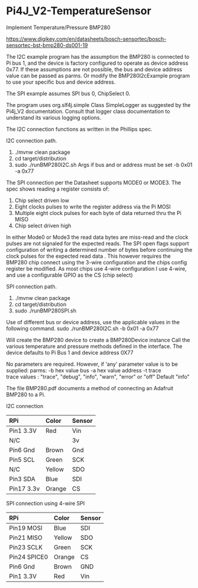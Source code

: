 # Pi4J_V2-TemperatureSensor

Implement Temperature/Pressure BMP280

https://www.digikey.com/en/datasheets/bosch-sensortec/bosch-sensortec-bst-bmp280-ds001-19

The I2C example program has the assumption the BMP280 is connected to Pi bus 1, and the device is factory configured to
operate as device address 0x77. If these assumptions are not possible, the bus and device address value can be passed
as parms. Or modify the BMP280I2cExample program to use your specific bus and device address.

The SPI example assumes SPI bus 0, ChipSelect 0.

The program uses org.slf4j.simple Class SimpleLogger as suggested by the Pi4j_V2 documentation. Consult that logger
class documentation to understand its various logging options.

The I2C connection functions as written in the Phillips spec.

I2C connection path.

1. ./mvnw clean package
2. cd target/distribution
3. sudo ./runBMP280I2C.sh
   Args if bus and or address must be set
   -b 0x01 -a 0x77

The SPI connection per the Datasheet supports MODE0 or MODE3. The spec shows reading a register consists of:

1. Chip select driven low
2. Eight clocks pulses to write the register address via the Pi MOSI
3. Multiple eight clock pulses for each byte of data returned thru the Pi MISO
4. Chip select driven high

In either Mode0 or Mode3 the read data bytes are miss-read and the clock pulses are not signaled for the expected reads.
The SPI open flags support configuration of writing a determined number of bytes before continuing the clock pulses
for the expected read data . This however requires the BMP280 chip connect using the 3-wire configuration and
the chips config register be modified. As most chips use 4-wire configuration I use 4-wire, and use a configurable
GPIO as the CS (chip select)

SPI connection path.

1. ./mvnw clean package
2. cd target/distribution
3. sudo ./runBMP280SPI.sh

Use of different bus or device address, use the applicable values in the following command.
sudo ./runBMP280I2C.sh -b 0x01 -a 0x77

Will create the BMP280 device to create a BMP280Device instance Call the various temperature and pressure methods
defined in the interface. The device defaults to Pi Bus 1 and device address 0X77

No parameters are required. However, if 'any' parameter value is to be supplied:
parms: -b hex value bus -a hex value address -t trace  
trace values : "trace", "debug", "info", "warn", "error" or "off"  Default "info"

The file BMP280.pdf documents a method of connecting an Adafruit BMP280 to a Pi.

I2C connection

| RPi        | Color  | Sensor |
|:-----------|:-------|:-------|
| Pin1  3.3V | 	Red   | Vin    |
| N/C        |        | 3v	    |
| Pin6  Gnd  | Brown  | Gnd    |
| Pin5  SCL  | Green  | SCK    |
| N/C        | Yellow | SDO    |
| Pin3  SDA  | Blue   | SDI    |
| Pin17 3.3v | Orange | CS     |

SPI connection using 4-wire SPI

| RPi            | Color  | Sensor |
|:---------------|:-------|:-------|
| Pin19 MOSI     | Blue   | SDI    |
| Pin21 MISO     | Yellow | SDO    |
| Pin23 SCLK     | Green  | SCK    |
| Pin24 SPICE0   | Orange | CS     |
| Pin6  Gnd      | Brown  | GND    |
| Pin1  3.3V     | Red    | Vin    |



